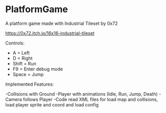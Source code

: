 # PlatformGame

A platform game made with Industrial Tileset by 0x72 

https://0x72.itch.io/16x16-industrial-tileset

Controls:

  - A = Left
  - D = Right
  - Shift = Run
  - F9 = Enter debug mode
  - Space = Jump

Implemented Features:

  -Collisions with Ground
  -Player with animations (Idle, Run, Jump, Death)
  -Camera follows Player
  -Code read XML files for load map and collisions, load player sprite and coord and load config
